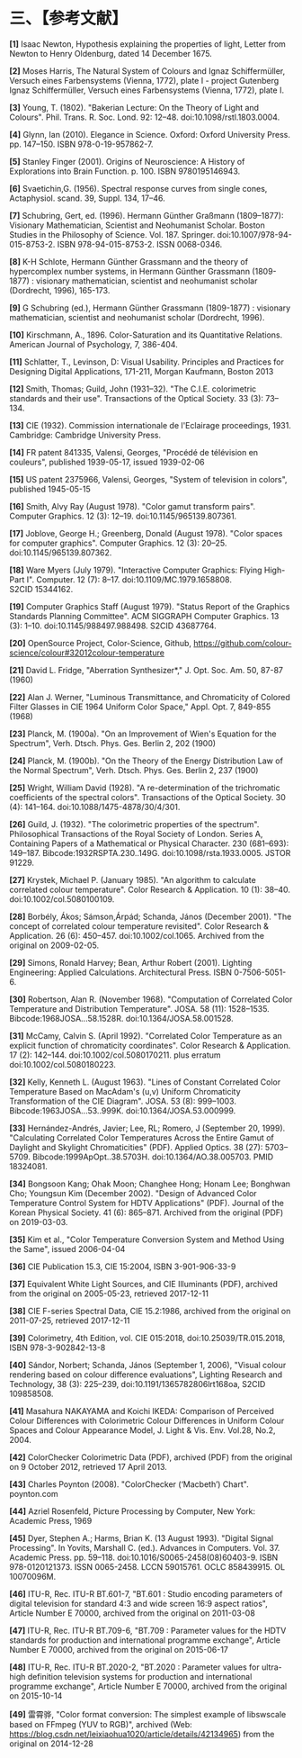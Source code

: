 
# 三、【参考文献】

**[1]** Isaac Newton, Hypothesis explaining the properties of light, Letter from Newton to Henry Oldenburg, dated 14 December 1675.

**[2]** Moses Harris, The Natural System of Colours and Ignaz Schiffermüller, Versuch eines Farbensystems (Vienna, 1772), plate I - project Gutenberg Ignaz Schiffermüller, Versuch eines Farbensystems (Vienna, 1772), plate I.

**[3]** Young, T. (1802). "Bakerian Lecture: On the Theory of Light and Colours". Phil. Trans. R. Soc. Lond. 92: 12–48. doi:10.1098/rstl.1803.0004.

**[4]** Glynn, Ian (2010). Elegance in Science. Oxford: Oxford University Press. pp. 147–150. ISBN 978-0-19-957862-7.

**[5]** Stanley Finger (2001). Origins of Neuroscience: A History of Explorations into Brain Function. p. 100. ISBN 9780195146943.

**[6]** Svaetichin,G. (1956). Spectral response curves from single cones, Actaphysiol. scand. 39, Suppl. 134, 17–46.

**[7]** Schubring, Gert, ed. (1996). Hermann Günther Graßmann (1809–1877): Visionary Mathematician, Scientist and Neohumanist Scholar. Boston Studies in the Philosophy of Science. Vol. 187. Springer. doi:10.1007/978-94-015-8753-2. ISBN 978-94-015-8753-2. ISSN 0068-0346.

**[8]** K-H Schlote, Hermann Günther Grassmann and the theory of hypercomplex number systems, in Hermann Günther Grassmann (1809-1877) : visionary mathematician, scientist and neohumanist scholar (Dordrecht, 1996), 165-173.

**[9]** G Schubring (ed.), Hermann Günther Grassmann (1809-1877) : visionary mathematician, scientist and neohumanist scholar (Dordrecht, 1996).

**[10]** Kirschmann, A., 1896. Color-Saturation and its Quantitative Relations. American Journal of Psychology, 7, 386-404.

**[11]** Schlatter, T., Levinson, D: Visual Usability. Principles and Practices for Designing Digital Applications, 171-211, Morgan Kaufmann, Boston 2013

**[12]** Smith, Thomas; Guild, John (1931–32). "The C.I.E. colorimetric standards and their use". Transactions of the Optical Society. 33 (3): 73–134.

**[13]** CIE (1932). Commission internationale de l'Eclairage proceedings, 1931. Cambridge: Cambridge University Press.

**[14]** FR patent 841335, Valensi, Georges, "Procédé de télévision en couleurs", published 1939-05-17, issued 1939-02-06

**[15]** US patent 2375966, Valensi, Georges, "System of television in colors", published 1945-05-15

**[16]** Smith, Alvy Ray (August 1978). "Color gamut transform pairs". Computer Graphics. 12 (3): 12–19. doi:10.1145/965139.807361. 

**[17]** Joblove, George H.; Greenberg, Donald (August 1978). "Color spaces for computer graphics". Computer Graphics. 12 (3): 20–25. doi:10.1145/965139.807362. 

**[18]** Ware Myers (July 1979). "Interactive Computer Graphics: Flying High-Part I". Computer. 12 (7): 8–17. doi:10.1109/MC.1979.1658808. S2CID 15344162.

**[19]** Computer Graphics Staff (August 1979). "Status Report of the Graphics Standards Planning Committee". ACM SIGGRAPH Computer Graphics. 13 (3): 1–10. doi:10.1145/988497.988498. S2CID 43687764.

**[20]** OpenSource Project, Color-Science, Github, https://github.com/colour-science/colour#32012colour-temperature

**[21]** David L. Fridge, "Aberration Synthesizer*," J. Opt. Soc. Am. 50, 87-87 (1960)

**[22]** Alan J. Werner, "Luminous Transmittance, and Chromaticity of Colored Filter Glasses in CIE 1964 Uniform Color Space," Appl. Opt. 7, 849-855 (1968)

**[23]** Planck, M. (1900a). "On an Improvement of Wien's Equation for the Spectrum", Verh. Dtsch. Phys. Ges. Berlin 2, 202 (1900)

**[24]** Planck, M. (1900b). "On the Theory of the Energy Distribution Law of the Normal Spectrum", Verh. Dtsch. Phys. Ges. Berlin 2, 237 (1900)

**[25]** Wright, William David (1928). "A re-determination of the trichromatic coefficients of the spectral colors". Transactions of the Optical Society. 30 (4): 141–164. doi:10.1088/1475-4878/30/4/301.

**[26]** Guild, J. (1932). "The colorimetric properties of the spectrum". Philosophical Transactions of the Royal Society of London. Series A, Containing Papers of a Mathematical or Physical Character. 230 (681–693): 149–187. Bibcode:1932RSPTA.230..149G. doi:10.1098/rsta.1933.0005. JSTOR 91229. 

**[27]** Krystek, Michael P. (January 1985). "An algorithm to calculate correlated colour temperature". Color Research & Application. 10 (1): 38–40. doi:10.1002/col.5080100109.

**[28]** Borbély, Ákos; Sámson,Árpád; Schanda, János (December 2001). "The concept of correlated colour temperature revisited". Color Research & Application. 26 (6): 450–457. doi:10.1002/col.1065. Archived from the original on 2009-02-05.

**[29]** Simons, Ronald Harvey; Bean, Arthur Robert (2001). Lighting Engineering: Applied Calculations. Architectural Press. ISBN 0-7506-5051-6.

**[30]** Robertson, Alan R. (November 1968). "Computation of Correlated Color Temperature and Distribution Temperature". JOSA. 58 (11): 1528–1535. Bibcode:1968JOSA...58.1528R. doi:10.1364/JOSA.58.001528.

**[31]** McCamy, Calvin S. (April 1992). "Correlated Color Temperature as an explicit function of chromaticity coordinates". Color Research & Application. 17 (2): 142–144. doi:10.1002/col.5080170211. plus erratum doi:10.1002/col.5080180223.

**[32]** Kelly, Kenneth L. (August 1963). "Lines of Constant Correlated Color Temperature Based on MacAdam's (u,v) Uniform Chromaticity Transformation of the CIE Diagram". JOSA. 53 (8): 999–1003. Bibcode:1963JOSA...53..999K. doi:10.1364/JOSA.53.000999.

**[33]** Hernández-Andrés, Javier; Lee, RL; Romero, J (September 20, 1999). "Calculating Correlated Color Temperatures Across the Entire Gamut of Daylight and Skylight Chromaticities" (PDF). Applied Optics. 38 (27): 5703–5709. Bibcode:1999ApOpt..38.5703H. doi:10.1364/AO.38.005703. PMID 18324081.

**[34]** Bongsoon Kang; Ohak Moon; Changhee Hong; Honam Lee; Bonghwan Cho; Youngsun Kim (December 2002). "Design of Advanced Color Temperature Control System for HDTV Applications" (PDF). Journal of the Korean Physical Society. 41 (6): 865–871. Archived from the original (PDF) on 2019-03-03.

**[35]** Kim et al., "Color Temperature Conversion System and Method Using the Same", issued 2006-04-04

**[36]** CIE Publication 15.3, CIE 15:2004, ISBN 3-901-906-33-9

**[37]** Equivalent White Light Sources, and CIE Illuminants (PDF), archived from the original on 2005-05-23, retrieved 2017-12-11

**[38]** CIE F-series Spectral Data, CIE 15.2:1986, archived from the original on 2011-07-25, retrieved 2017-12-11

**[39]** Colorimetry, 4th Edition, vol. CIE 015:2018, doi:10.25039/TR.015.2018, ISBN 978-3-902842-13-8

**[40]** Sándor, Norbert; Schanda, János (September 1, 2006), "Visual colour rendering based on colour difference evaluations", Lighting Research and Technology, 38 (3): 225–239, doi:10.1191/1365782806lrt168oa, S2CID 109858508.

**[41]** Masahura NAKAYAMA and Koichi IKEDA: Comparison of Perceived Colour Differences with Colorimetric Colour Differences in Uniform Colour Spaces and Colour Appearance Model, J. Light & Vis. Env. Vol.28, No.2, 2004.

**[42]** ColorChecker Colorimetric Data (PDF), archived (PDF) from the original on 9 October 2012, retrieved 17 April 2013.

**[43]** Charles Poynton (2008). "ColorChecker (‘Macbeth’) Chart". poynton.com

**[44]** Azriel Rosenfeld, Picture Processing by Computer, New York: Academic Press, 1969

**[45]** Dyer, Stephen A.; Harms, Brian K. (13 August 1993). "Digital Signal Processing". In Yovits, Marshall C. (ed.). Advances in Computers. Vol. 37. Academic Press. pp. 59–118. doi:10.1016/S0065-2458(08)60403-9. ISBN 978-0120121373. ISSN 0065-2458. LCCN 59015761. OCLC 858439915. OL 10070096M.

**[46]** ITU-R, Rec. ITU-R BT.601-7, "BT.601 : Studio encoding parameters of digital television for standard 4:3 and wide screen 16:9 aspect ratios", Article Number E 70000, archived from the original on 2011-03-08

**[47]** ITU-R, Rec. ITU-R BT.709-6, "BT.709 : Parameter values for the HDTV standards for production and international programme exchange", Article Number E 70000, archived from the original on 2015-06-17

**[48]** ITU-R, Rec. ITU-R BT.2020-2, "BT.2020 : Parameter values for ultra-high definition television systems for production and international programme exchange", Article Number E 70000, archived from the original on 2015-10-14

**[49]** 雷霄骅, "Color format conversion: The simplest example of libswscale based on FFmpeg (YUV to RGB)", archived (Web: https://blog.csdn.net/leixiaohua1020/article/details/42134965) from the original on  2014-12-28
